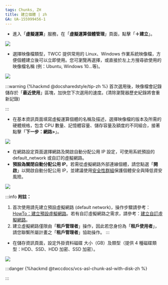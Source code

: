 ```yaml
---
tags: Chunks, ZH
title: 建立個體 | zh
GA: UA-155999456-1
---
```

 
 * 進入「**虛擬運算**」服務，在「**虛擬運算個體管理**」頁面，點擊「**＋建立**」。

![](https://cos.twcc.ai/SYS-MANUAL/uploads/upload_d01d3f3ce8149085f0247b35f5775c71.png)


* 選擇映像檔類型，TWCC 提供常用的 Linux、Windows 作業系統映像檔，方便個體建立後可以立即使用。您可瀏覽再選擇，或直接於左上方搜尋欲使用的映像檔名稱 (例：Ubuntu, Windows 10...等)。

![](https://cos.twcc.ai/SYS-MANUAL/uploads/upload_079f27fe174181a0a0b8768f085d7b24.png)



:::warning
{%hackmd @docsharedstyle/tip-zh %}
首次選用後，映像檔會記錄儲存於「**最近使用**」區塊，加快您下次選用的速度。(清除瀏覽器歷史紀錄將會重新記錄)


:::


* 在基本資訊頁面填寫虛擬運算個體的名稱及描述，選擇映像檔的版本及所需的硬體規格，包含 CPU 數量、記憶體容量、儲存容量及額度的不同組合，接著點擊「**下一步：網路>**」。

![](https://cos.twcc.ai/SYS-MANUAL/uploads/upload_a9c38be5845bb4e9dfe9fa7b67f25b40.png)


* 在網路設定頁面選擇網路及開啟自動分配公用 IP 設定，可使用系統預設的 default_network 或自訂的虛擬網路。
* **預設為關閉自動分配公用 IP**。若需從虛擬網路外部連線個體，請您點選「**開啟**」以開啟自動分配公用 IP，並建議使用[<ins>安全性群組</ins>](https://man.twcc.ai/@twccdocs/guide-vcs-sg-zh)保護個體安全與降低資安風險。

![](https://cos.twcc.ai/SYS-MANUAL/uploads/upload_5a66054a77ebd706c1e63489871895c8.png)

:::info
<i class="fa fa-paperclip fa-20" aria-hidden="true"></i> **附註：** 
1. 首次使用請先建立預設虛擬網路 (default network)，操作步驟請參考：[<ins>HowTo：建立預設虛擬網路</ins>](https://man.twcc.ai/@twccdocs/howto-vnw-create-default-network-zh)。若有自訂虛擬網路之需求，請參考：[<ins>建立自訂虛擬網路</ins>](https://man.twcc.ai/@twccdocs/guide-vcs-vnw-zh)。
2. 建立虛擬網路僅限由「**租戶管理者**」操作，因此若您身份為「**租戶使用者**」，請您聯繫所屬計畫之「**租戶管理者**」協助操作。
:::


* 在儲存資訊頁面，設定外掛資料磁碟 大小（GB）及類型（提供 4 種磁碟類型：HDD、SSD、HDD 加密、SSD 加密）。

![](https://cos.twcc.ai/SYS-MANUAL/uploads/upload_d9dafe55ac87c92b4b0c06678699c836.png)

:::danger
{%hackmd @twccdocs/vcs-asl-chunk-asl-with-disk-zh %}

:::

<!-- :::info
<i class="fa fa-paperclip fa-20" aria-hidden="true"></i> **附註：** 選擇使用附加 SSD 加密磁碟可加強您的資料安全性，但加密過程將可能略微影響存取效率。
::: -->
